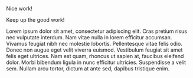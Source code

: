 Nice work!

Keep up the good work!

Lorem ipsum dolor sit amet, consectetur adipiscing elit. Cras pretium risus nec vulputate interdum. Nam vitae nulla in lorem efficitur accumsan. Vivamus feugiat nibh nec molestie lobortis. Pellentesque vitae felis odio. Donec non augue eget velit viverra euismod. Vestibulum feugiat sit amet felis eget ultrices. Nam est quam, rhoncus ut sapien at, faucibus eleifend dolor. Morbi bibendum ligula in nunc efficitur ultricies. Suspendisse a velit sem. Nullam arcu tortor, dictum at ante sed, dapibus tristique enim.
